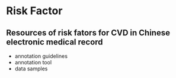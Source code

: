 # Risk Factor
## Resources of risk fators for CVD in Chinese electronic medical record
- annotation guidelines
- annotation tool
- data samples